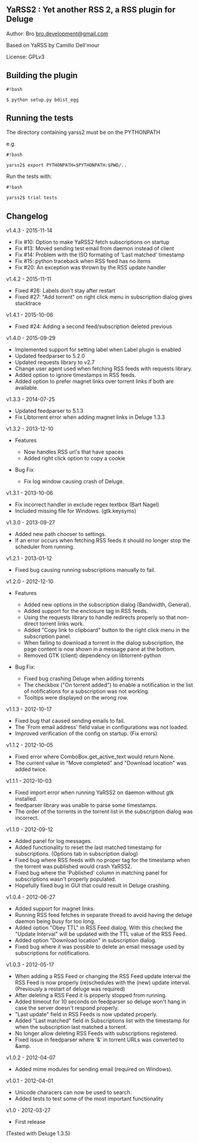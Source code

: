 ## YaRSS2 : Yet another RSS 2, a RSS plugin for Deluge ##

Author: Bro <bro.development@gmail.com>

Based on YaRSS by Camillo Dell'mour

License: GPLv3

## Building the plugin ##

```
#!bash

$ python setup.py bdist_egg
```


## Running the tests ##
The directory containing yarss2 must be on the PYTHONPATH

e.g.

```
#!bash

yarss2$ export PYTHONPATH=$PYTHONPATH:$PWD/..
```


Run the tests with:

```
#!bash

yarss2$ trial tests
```


## Changelog ##

v1.4.3 - 2015-11-14

* Fix #10: Option to make YaRSS2 fetch subscriptions on startup
* Fix #13: Moved sending test email from daemon instead of client
* Fix #14: Problem with the ISO formating of 'Last matched' timestamp
* Fix #15: python traceback when RSS feed has no items
* Fix #20: An exception was thrown by the RSS update handler

v1.4.2 - 2015-11-11

* Fixed #26: Labels don't stay after restart
* Fixed #27: "Add torrent" on right click menu in subscription dialog gives stacktrace

v1.4.1 - 2015-10-06

* Fixed #24: Adding a second feed/subscription deleted previous

v1.4.0 - 2015-09-29

* Implemented support for setting label when Label plugin is enabled
* Updated feedparser to 5.2.0
* Updated requests library to v2.7
* Change user agent used when fetching RSS feeds with requests library.
* Added option to ignore timestamps in RSS feeds.
* Added option to prefer magnet links over torrent links if both are available.

v1.3.3 - 2014-07-25

* Updated feedparser to 5.1.3
* Fix Libtorrent error when adding magnet links in Deluge 1.3.3

v1.3.2 - 2013-12-10

 + Features
    * Now handles RSS url's that have spaces
    * Added right click option to copy a cookie

 + Bug Fix
     * Fix log window causing crash of Deluge.

v1.3.1 - 2013-10-06

 * Fix incorrect handler in exclude regex textbox (Bart Nagel)
 * Included missing file for Windows. (gtk.keysyms)

v1.3.0 - 2013-09-27

* Added new path chooser to settings.
* If an error occurs when fetching RSS feeds it should no longer stop the
  scheduler from running.

v1.2.1 - 2013-01-12

* Fixed bug causing running subscriptions manually to fail.

v1.2.0 - 2012-12-10

 + Features
    * Added new options in the subscription dialog (Bandwidth, General).
    * Added support for the enclosure tag in RSS feeds.
    * Using the requests library to handle redirects properly so that non-direct
      torrent links work.
    * Added "Copy link to clipboard" button to the right click menu in the
      subscription panel.
    * When failing to download a torrent in the dialog subscription, the page
      content is now shown in a message pane at the bottom.
    * Removed GTK (client) dependency on libtorrent-python


 + Bug Fix:
    * Fixed bug crashing Deluge when adding torrents
    * The checkbox ("On torrent added") to enable a notification in the list of
      notifications
      for a subscription was not working.
    * Tooltips were displayed on the wrong row.

v1.1.3 - 2012-10-17

* Fixed bug that caused sending emails to fail.
* The 'From email address' field value in configurations was not loaded.
* Improved verification of the config on startup. (Fix errors)

v1.1.2 - 2012-10-05

* Fixed error where ComboBox.get_active_text would return None.
* The current value in "Move completed" and "Download location" was added twice.

v1.1.1 - 2012-10-03

* Fixed import error when running YaRSS2 on daemon without gtk installed.
* feedparser library was unable to parse some timestamps.
* The order of the torrents in the torrent list in the subscription dialog was incorrect.

v1.1.0 - 2012-09-12

* Added panel for log messages.
* Added functionality to reset the last matched timestamp for subscriptions. (Options tab in subscription dialog)
* Fixed bug where RSS feeds with no proper tag for the timestamp when the torrent was published would crash YaRSS2.
* Fixed bug where the 'Published' column in matching panel for subscriptions wasn't properly populated.
* Hopefully fixed bug in GUI that could result in Deluge crashing.

v1.0.4 - 2012-06-27

* Added support for magnet links.
* Running RSS feed fetches in separate thread to avoid having the deluge daemon being busy for too long.
* Added option "Obey TTL" in RSS Feed dialog. With this checked the "Update Interval" will be updated with the TTL value of the RSS Feed.
* Added option "Download location" in subscription dialog.
* Fixed bug where it was possible to delete an email message used by subscriptions for notifications.

v1.0.3 - 2012-05-17

* When adding a RSS Feed or changing the RSS Feed update interval the RSS Feed is now properly (re)schedules with the (new) update interval.
  (Previously a restart of deluge was required)
* After deleting a RSS Feed it is properly stopped from running.
* Added timeout for 10 seconds on feedparser so deluge won't hang in case the server doesn't respond properly.
* "Last update" field in RSS Feeds is now updated properly.
* Added "Last matched" field in Subscriptions list with the timestamp for when the subscription last matched a torrent.
* No longer allow deleting RSS Feeds with subscriptions registered.
* Fixed issue in feedparser where '&' in torrent URLs was converted to &amp.

v1.0.2 - 2012-04-07

* Added mime modules for sending email (required on Windows).

v1.0.1 - 2012-04-01

* Unicode characers can now be used to search.
* Added tests to test some of the most important functionality

v1.0 - 2012-03-27

* First release

(Tested with Deluge 1.3.5)
